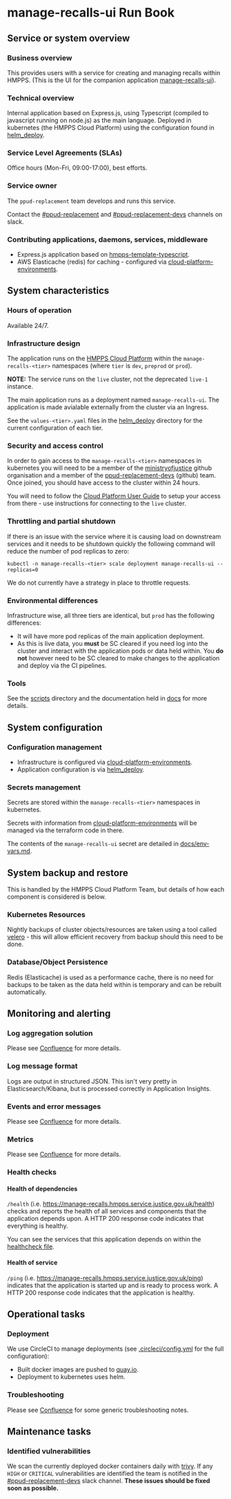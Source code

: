 # manage-recalls-ui Run Book

## Service or system overview

### Business overview

This provides users with a service for creating and managing recalls within HMPPS. (This is the UI for the companion application [manage-recalls-ui](https://github.com/ministryofjustice/manage-recalls-ui)).

### Technical overview

Internal application based on Express.js, using Typescript (compiled to javascript running on node.js) as the main language. Deployed in kubernetes (the HMPPS Cloud Platform) using the configuration found in [helm_deploy](helm_deploy).

### Service Level Agreements (SLAs)

Office hours (Mon-Fri, 09:00-17:00), best efforts.

### Service owner

The `ppud-replacement` team develops and runs this service.

Contact the [#ppud-replacement](https://mojdt.slack.com/archives/C020S8C0K9U) and [#ppud-replacement-devs](https://mojdt.slack.com/archives/C0223AGGQU8) channels on slack.

### Contributing applications, daemons, services, middleware

- Express.js application based on [hmpps-template-typescript](https://github.com/ministryofjustice/hmpps-template-typescript).
- AWS Elasticache (redis) for caching - configured via [cloud-platform-environments](https://github.com/ministryofjustice/cloud-platform-environments).

## System characteristics

### Hours of operation

Available 24/7.

### Infrastructure design

The application runs on the [HMPPS Cloud Platform](https://user-guide.cloud-platform.service.justice.gov.uk/) within the `manage-recalls-<tier>` namespaces (where `tier` is `dev`, `preprod` or `prod`).

**NOTE:** The service runs on the `live` cluster, not the deprecated `live-1` instance.

The main application runs as a deployment named `manage-recalls-ui`. The application is made avialable externally from the cluster via an Ingress.

See the `values-<tier>.yaml` files in the [helm_deploy](helm_deploy) directory for the current configuration of each tier.

### Security and access control

In order to gain access to the `manage-recalls-<tier>` namespaces in kubernetes you will need to be a member of the [ministryofjustice](https://github.com/orgs/ministryofjustice) github organisation and a member of the [ppud-replacement-devs](https://github.com/orgs/ministryofjustice/teams/ppud-replacement-devs) (github) team. Once joined, you should have access to the cluster within 24 hours.

You will need to follow the [Cloud Platform User Guide](https://user-guide.cloud-platform.service.justice.gov.uk/documentation/getting-started/kubectl-config.html#how-to-use-kubectl-to-connect-to-the-cluster) to setup your access from there - use instructions for connecting to the `live` cluster.

### Throttling and partial shutdown

If there is an issue with the service where it is causing load on downstream services and it needs to be shutdown quickly the following command will reduce the number of pod replicas to zero:

```
kubectl -n manage-recalls-<tier> scale deployment manage-recalls-ui --replicas=0
```

We do not currently have a strategy in place to throttle requests.

### Environmental differences

Infrastructure wise, all three tiers are identical, but `prod` has the following differences:

- It will have more pod replicas of the main application deployment.
- As this is live data, you **must** be SC cleared if you need log into the cluster and interact with the application pods or data held within. You **do not** however need to be SC cleared to make changes to the application and deploy via the CI pipelines.

### Tools

See the [scripts](scripts) directory and the documentation held in [docs](docs) for more details.

## System configuration

### Configuration management

- Infrastructure is configured via [cloud-platform-environments](https://github.com/ministryofjustice/cloud-platform-environments).
- Application configuration is via [helm_deploy](helm_deploy).

### Secrets management

Secrets are stored within the `manage-recalls-<tier>` namespaces in kubernetes.

Secrets with information from [cloud-platform-environments](https://github.com/ministryofjustice/cloud-platform-environments) will be managed via the terraform code in there.

The contents of the `manage-recalls-ui` secret are detailed in [docs/env-vars.md](docs/env-vars.md).

## System backup and restore

This is handled by the HMPPS Cloud Platform Team, but details of how each component is considered is below.

### Kubernetes Resources

Nightly backups of cluster objects/resources are taken using a tool called [velero](https://velero.io/) - this will allow efficient recovery from backup should this need to be done.

### Database/Object Persistence

Redis (Elasticache) is used as a performance cache, there is no need for backups to be taken as the data held within is temporary and can be rebuilt automatically.

## Monitoring and alerting

### Log aggregation solution

Please see [Confluence](https://dsdmoj.atlassian.net/wiki/spaces/PUD/pages/3622830168/Monitoring+Operability#Logging) for more details.

### Log message format

Logs are output in structured JSON. This isn't very pretty in Elasticsearch/Kibana, but is processed correctly in Application Insights.

### Events and error messages

Please see [Confluence](https://dsdmoj.atlassian.net/wiki/spaces/PUD/pages/3622830168/Monitoring+Operability#Runtime-Error-Reporting) for more details.

### Metrics

Please see [Confluence](https://dsdmoj.atlassian.net/wiki/spaces/PUD/pages/3622830168/Monitoring+Operability#Metrics) for more details.

### Health checks

#### Health of dependencies

`/health` (i.e. <https://manage-recalls.hmpps.service.justice.gov.uk/health>) checks and reports the health of all services and components that the application depends upon. A HTTP 200 response code indicates that everything is healthy.

You can see the services that this application depends on within the [healthcheck file](server/services/healthCheck.ts#L58-L70).

#### Health of service

`/ping` (i.e. <https://manage-recalls.hmpps.service.justice.gov.uk/ping>) indicates that the application is started up and is ready to process work. A HTTP 200 response code indicates that the application is healthy.

## Operational tasks

### Deployment

We use CircleCI to manage deployments (see [.circleci/config.yml](.circleci/config.yml) for the full configuration):

- Built docker images are pushed to [quay.io](https://quay.io/repository/hmpps/manage-recalls-ui).
- Deployment to kubernetes uses helm.

### Troubleshooting

Please see [Confluence](<https://dsdmoj.atlassian.net/wiki/spaces/PUD/pages/3622830168/Monitoring+Operability#Direct-Log-Access-etc.-with-kubectl-(e.g.-Debugging-an-Application-That-Fails-to-Start)>) for some generic troubleshooting notes.

## Maintenance tasks

### Identified vulnerabilities

We scan the currently deployed docker containers daily with [trivy](https://github.com/aquasecurity/trivy). If any `HIGH` or `CRITICAL` vulnerabilities are identified the team is notified in the [#ppud-replacement-devs](https://mojdt.slack.com/archives/C0223AGGQU8) slack channel. **These issues should be fixed soon as possible.**
